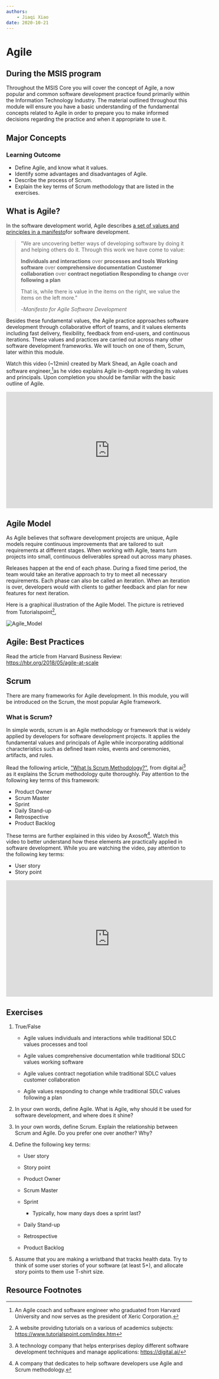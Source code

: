 ```yaml
---
authors:
    - Jiaqi Xiao
date: 2020-10-21
---
```


# Agile

## During the MSIS program

Throughout the MSIS Core you will cover the concept of Agile, a now popular and common software development practice found primarily within the Information Technology Industry. The material outlined throughout this module will ensure you have a basic understanding of the fundamental concepts related to Agile in order to prepare you to make informed decisions regarding the practice and when it appropriate to use it.

## Major Concepts

### Learning Outcome

- Define Agile, and know what it values.
- Identify some advantages and disadvantages of Agile.
- Describe the process of Scrum.
- Explain the key terms of Scrum methodology that are listed in the exercises.

## What is Agile?

In the software development world, Agile describes [a set of values and principles in a manifesto]( http://agilemanifesto.org/)for software development.

> "We are uncovering better ways of developing
> software by doing it and helping others do it.
> Through this work we have come to value:
>
> **Individuals and interactions** over **processes and tools**
> **Working software** over **comprehensive documentation**
> **Customer collaboration** over **contract negotiation**
> **Responding to change** over **following a plan**
>
> That is, while there is value in the items on
> the right, we value the items on the left more."
>
> -*Manifesto for Agile Software Development*

Besides these fundamental values, the Agile practice approaches software development through collaborative effort of teams, and it values elements including fast delivery, flexibility, feedback from end-users, and continuous iterations.  These values and practices are carried out across many other software development frameworks. We will touch on one of them, Scrum, later within this module.

Watch this video (~12min) created by Mark Shead, an Agile coach and software engineer,[^1]as he video explains Agile in-depth regarding its values and principals. Upon completion you should be familiar with the basic outline of Agile.

<iframe width="560" height="315" src="https://www.youtube.com/embed/Z9QbYZh1YXY" frameborder="0" allow="accelerometer; autoplay; clipboard-write; encrypted-media; gyroscope; picture-in-picture" allowfullscreen></iframe>

## Agile Model

As Agile believes that software development projects are unique, Agile models require continuous improvements that are tailored to suit requirements at different stages. When working with Agile, teams turn projects into small, continuous deliverables spread out across many phases.

Releases happen at the end of each phase. During a fixed time period, the team would take an iterative approach to try to meet all necessary requirements. Each phase can also be called an iteration. When an iteration is over, developers would with clients to gather feedback and plan for new features for next iteration.

Here is a graphical illustration of the Agile Model. The picture is retrieved from Tutorialspoint[^2],

![Agile_Model](/images/Agile_Model.PNG)

## Agile: Best Practices

Read the article from Harvard Business Review: https://hbr.org/2018/05/agile-at-scale

## Scrum

There are many frameworks for Agile development. In this module, you will be introduced on the Scrum, the most popular Agile framework.

### What is Scrum?

In simple words, scrum is an Agile methodology or framework that is widely applied by developers for software development projects. It applies the fundamental values and principals of Agile while incorporating additional characteristics such as defined team roles, events and ceremonies, artifacts, and rules.

Read the following article, ["What Is Scrum Methodology?"](https://digital.ai/resources/agile-101/what-is-scrum), from digital.ai[^3] as it explains the Scrum methodology quite thoroughly. Pay attention to the following key terms of this framework:

- Product Owner
- Scrum Master
- Sprint
- Daily Stand-up
- Retrospective
- Product Backlog

These terms are further explained in this video by Axosoft[^4]. Watch this video to better understand how these elements are practically applied in software development. While you are watching the video, pay attention to the following key terms:

- User story
- Story point

<iframe width="560" height="315" src="https://www.youtube.com/embed/XU0llRltyFM" frameborder="0" allow="accelerometer; autoplay; clipboard-write; encrypted-media; gyroscope; picture-in-picture" allowfullscreen></iframe>



## Exercises

1. True/False

    - Agile values individuals and interactions while traditional SDLC values processes and tool
    - Agile values comprehensive documentation while traditional SDLC values working software

    - Agile values contract negotiation while traditional SDLC values customer collaboration

    - Agile values responding to change while traditional SDLC values following a plan





2. In your own words, define Agile. What is Agile, why should it be used for software development, and where does it shine?



3. In your own words, define Scrum. Explain the relationship between Scrum and Agile. Do you prefer one over another? Why?



4. Define the following key terms:

    - User story

    - Story point

    - Product Owner

    - Scrum Master

    - Sprint

      - Typically, how many days does a sprint last?

    - Daily Stand-up

    - Retrospective

    - Product Backlog





5. Assume that you are making a wristband that tracks health data. Try to think of some user stories of your software (at least 5+), and allocate story points to them use T-shirt size.



## Resource Footnotes

[^1]:An Agile coach and software engineer who graduated from Harvard University and now serves as the president of Xeric Corporation.
[^2]:A website providing tutorials on a various of academics subjects: https://www.tutorialspoint.com/index.htm
[^3]: A technology company that helps enterprises deploy different software development techniques and manage applications: https://digital.ai/
[^4]: A company that dedicates to help software developers use Agile and Scrum methodology.
